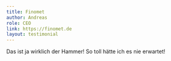 ```yaml
---
title: Finomet
author: Andreas
role: CEO
link: https://finomet.de
layout: testimonial
---
```

Das ist ja wirklich der Hammer! So toll hätte ich es nie erwartet!

